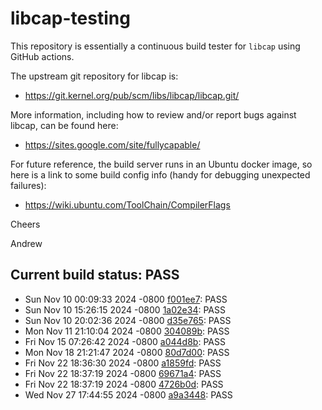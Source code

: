 # libcap-testing

This repository is essentially a continuous build tester for `libcap`
using GitHub actions.

The upstream git repository for libcap is:

-  https://git.kernel.org/pub/scm/libs/libcap/libcap.git/

More information, including how to review and/or report bugs against
libcap, can be found here:

-  https://sites.google.com/site/fullycapable/

For future reference, the build server runs in an Ubuntu docker image,
so here is a link to some build config info (handy for debugging
unexpected failures):

-  https://wiki.ubuntu.com/ToolChain/CompilerFlags

Cheers

Andrew
## Current build status: PASS
-  Sun Nov 10 00:09:33 2024 -0800 [f001ee7](https://git.kernel.org/pub/scm/libs/libcap/libcap.git/commit/?id=f001ee7343e9bbaf75d5cd45512a71e5628b6db8): PASS
-  Sun Nov 10 15:26:15 2024 -0800 [1a02e34](https://git.kernel.org/pub/scm/libs/libcap/libcap.git/commit/?id=1a02e34cc4df6f310552f5c1eb48124263c8ec9a): PASS
-  Sun Nov 10 20:02:36 2024 -0800 [d35e765](https://git.kernel.org/pub/scm/libs/libcap/libcap.git/commit/?id=d35e7651b44c195512d577640e05a11889653536): PASS
-  Mon Nov 11 21:10:04 2024 -0800 [304089b](https://git.kernel.org/pub/scm/libs/libcap/libcap.git/commit/?id=304089b078f2f339cd7ccb030a0ad0194aea0a0f): PASS
-  Fri Nov 15 07:26:42 2024 -0800 [a044d8b](https://git.kernel.org/pub/scm/libs/libcap/libcap.git/commit/?id=a044d8b496ef598c61f0634172c742bd52ccf776): PASS
-  Mon Nov 18 21:21:47 2024 -0800 [80d7d00](https://git.kernel.org/pub/scm/libs/libcap/libcap.git/commit/?id=80d7d006b95023fb33ce2ed7504aa706bf4e463c): PASS
-  Fri Nov 22 18:36:30 2024 -0800 [a1859fd](https://git.kernel.org/pub/scm/libs/libcap/libcap.git/commit/?id=a1859fdc9e12098e86be9d073fb92518929e5cfb): PASS
-  Fri Nov 22 18:37:19 2024 -0800 [69671a4](https://git.kernel.org/pub/scm/libs/libcap/libcap.git/commit/?id=69671a497294fb7e31f0103156d896079c6b02aa): PASS
-  Fri Nov 22 18:37:19 2024 -0800 [4726b0d](https://git.kernel.org/pub/scm/libs/libcap/libcap.git/commit/?id=4726b0da3383757377069af3975d042348b579fe): PASS
-  Wed Nov 27 17:44:55 2024 -0800 [a9a3448](https://git.kernel.org/pub/scm/libs/libcap/libcap.git/commit/?id=a9a34483d89ff07db3945052141ae487332340ac): PASS

